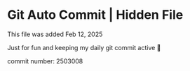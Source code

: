 # Git Auto Commit | Hidden File

This file was added Feb 12, 2025

Just for fun and keeping my daily git commit active 🤪

commit number: 2503008
